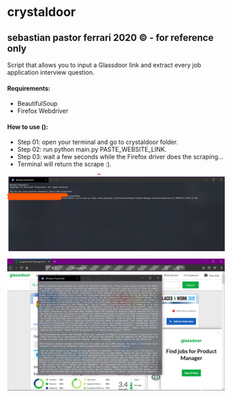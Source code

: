 # crystaldoor
## sebastian pastor ferrari 2020 © - for reference only
Script that allows you to input a Glassdoor link and extract every job application interview question.

#### Requirements:
* BeautifulSoup
* Firefox Webdriver

#### How to use ():
* Step 01: open your terminal and go to crystaldoor folder.
* Step 02: run python main.py PASTE_WEBSITE_LINK.
* Step 03: wait a few seconds while the Firefox driver does the scraping...
* Terminal will return the scrape :).

![screencap](images/image02.png)

![screencap](images/image03.png)
